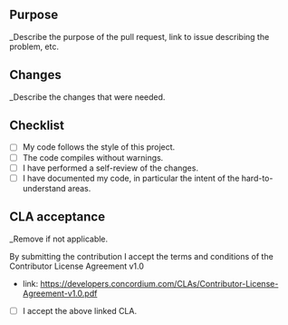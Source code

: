 ## Purpose

_Describe the purpose of the pull request, link to issue describing the problem, etc.

## Changes

_Describe the changes that were needed.

## Checklist

- [ ] My code follows the style of this project.
- [ ] The code compiles without warnings.
- [ ] I have performed a self-review of the changes.
- [ ] I have documented my code, in particular the intent of the
      hard-to-understand areas.

## CLA acceptance

_Remove if not applicable.

By submitting the contribution I accept the terms and conditions of the
Contributor License Agreement v1.0
- link: https://developers.concordium.com/CLAs/Contributor-License-Agreement-v1.0.pdf

- [ ] I accept the above linked CLA.
